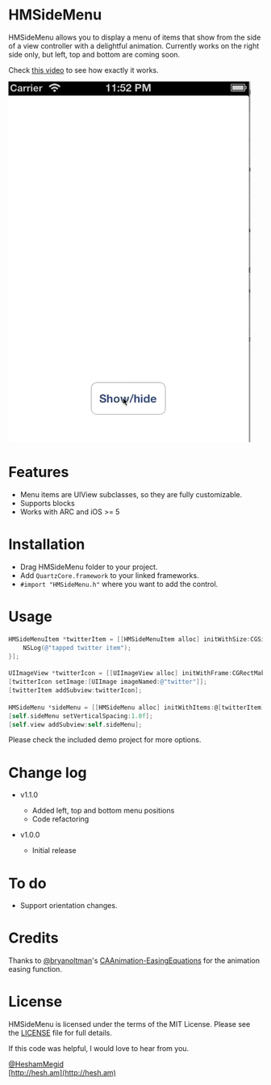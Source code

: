 HMSideMenu
===

HMSideMenu allows you to display a menu of items that show from the side of a view controller with a delightful animation. Currently works on the right side only, but left, top and bottom are coming soon.

Check [this video](http://www.youtube.com/watch?v=2dswvXSdDzM) to see how exactly it works.

[![screenshot](screenshot.gif)](http://www.youtube.com/watch?v=2dswvXSdDzM)

# Features
- Menu items are UIView subclasses, so they are fully customizable.
- Supports blocks
- Works with ARC and iOS >= 5

# Installation

- Drag HMSideMenu folder to your project.
- Add `QuartzCore.framework` to your linked frameworks.
- `#import "HMSideMenu.h"` where you want to add the control.

# Usage

```  objective-c
HMSideMenuItem *twitterItem = [[HMSideMenuItem alloc] initWithSize:CGSizeMake(40, 40) action:^{
    NSLog(@"tapped twitter item");
}];

UIImageView *twitterIcon = [[UIImageView alloc] initWithFrame:CGRectMake(0, 0, 40, 40)];
[twitterIcon setImage:[UIImage imageNamed:@"twitter"]];
[twitterItem addSubview:twitterIcon];

HMSideMenu *sideMenu = [[HMSideMenu alloc] initWithItems:@[twitterItem]];
[self.sideMenu setVerticalSpacing:1.0f];
[self.view addSubview:self.sideMenu];
```

Please check the included demo project for more options.


# Change log
* v1.1.0
	* Added left, top and bottom menu positions
	* Code refactoring

* v1.0.0
	* Initial release
	
# To do
* Support orientation changes.

# Credits
Thanks to [@bryanoltman](https://github.com/bryanoltman/)'s [CAAnimation-EasingEquations](https://github.com/bryanoltman/CAAnimation-EasingEquations) for the animation easing function.

# License
HMSideMenu is licensed under the terms of the MIT License. Please see the [LICENSE](LICENSE.md) file for full details.

If this code was helpful, I would love to hear from you.

[@HeshamMegid](http://twitter.com/HeshamMegid)   
[http://hesh.am](http://hesh.am)